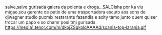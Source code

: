 salve,salve gurisada galera da polenta e droga...SALCIsha por ka viu migao,sou gerente de patio de uma trasportadora escuto aos sons de djwagner studio pucmix restarante fazendia e acity tamo junto quem quiser trocar um papo e so chamr posi tmj gurisada.
https://media1.tenor.com/m/dkojZSgkoloAAAAd/scania-top-laranja.gif
